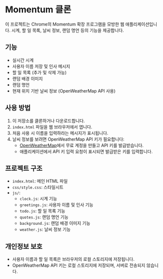 # Momentum 클론

이 프로젝트는 Chrome의 Momentum 확장 프로그램을 모방한 웹 애플리케이션입니다. 시계, 할 일 목록, 날씨 정보, 랜덤 명언 등의 기능을 제공합니다.

## 기능

- 실시간 시계
- 사용자 이름 저장 및 인사 메시지
- 할 일 목록 (추가 및 삭제 가능)
- 랜덤 배경 이미지
- 랜덤 명언
- 현재 위치 기반 날씨 정보 (OpenWeatherMap API 사용)

## 사용 방법

1. 이 저장소를 클론하거나 다운로드합니다.
2. `index.html` 파일을 웹 브라우저에서 엽니다.
3. 처음 사용 시 이름을 입력하라는 메시지가 표시됩니다.
4. 날씨 정보를 보려면 OpenWeatherMap API 키가 필요합니다:
   - [OpenWeatherMap](https://openweathermap.org/)에서 무료 계정을 만들고 API 키를 발급받습니다.
   - 애플리케이션에서 API 키 입력 요청이 표시되면 발급받은 키를 입력합니다.

## 프로젝트 구조

- `index.html`: 메인 HTML 파일
- `css/style.css`: 스타일시트
- `js/`:
  - `clock.js`: 시계 기능
  - `greetings.js`: 사용자 이름 및 인사 기능
  - `todo.js`: 할 일 목록 기능
  - `quotes.js`: 랜덤 명언 기능
  - `background.js`: 랜덤 배경 이미지 기능
  - `weather.js`: 날씨 정보 기능

## 개인정보 보호

- 사용자 이름과 할 일 목록은 브라우저의 로컬 스토리지에 저장됩니다.
- OpenWeatherMap API 키는 로컬 스토리지에 저장되며, 서버로 전송되지 않습니다.
